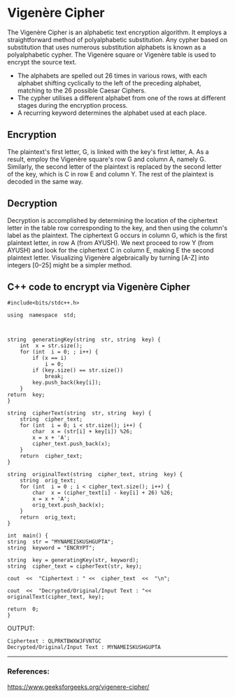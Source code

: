 ﻿
# Vigenère Cipher
The Vigenère Cipher is an alphabetic text encryption algorithm. It employs a straightforward method of polyalphabetic substitution. Any cypher based on substitution that uses numerous substitution alphabets is known as a polyalphabetic cypher. The Vigenère square or Vigenère table is used to encrypt the source text.

- The alphabets are spelled out 26 times in various rows, with each alphabet shifting cyclically to the left of the preceding alphabet, matching to the 26 possible Caesar Ciphers.
- The cypher utilises a different alphabet from one of the rows at different stages during the encryption process.
- A recurring keyword determines the alphabet used at each place.

## Encryption
The plaintext's first letter, G, is linked with the key's first letter, A. As a result, employ the Vigenère square's row G and column A, namely G. Similarly, the second letter of the plaintext is replaced by the second letter of the key, which is C in row E and column Y. The rest of the plaintext is decoded in the same way.

## Decryption
Decryption is accomplished by determining the location of the ciphertext letter in the table row corresponding to the key, and then using the column's label as the plaintext. The ciphertext G occurs in column G, which is the first plaintext letter, in row A (from AYUSH). We next proceed to row Y (from AYUSH) and look for the ciphertext C in column E, making E the second plaintext letter.
Visualizing Vigenère algebraically by turning [A-Z] into integers [0–25] might be a simpler method.


## C++ code to encrypt via Vigenère Cipher
```
#include<bits/stdc++.h>

using  namespace  std;

  

string  generatingKey(string  str, string  key) {
	int  x = str.size();
	for (int  i = 0; ; i++) {
		if (x == i)
			i = 0;
		if (key.size() == str.size())
			break;
		key.push_back(key[i]);
	}
return  key;
}

string  cipherText(string  str, string  key) {
	string  cipher_text;
	for (int  i = 0; i < str.size(); i++) {
		char  x = (str[i] + key[i]) %26;
		x = x + 'A';
		cipher_text.push_back(x);
	}
	return  cipher_text;
}

string  originalText(string  cipher_text, string  key) {
	string  orig_text;
	for (int  i = 0 ; i < cipher_text.size(); i++) {
		char  x = (cipher_text[i] - key[i] + 26) %26;
		x = x + 'A';
		orig_text.push_back(x);
	}
	return  orig_text;
}

int  main() {
string  str = "MYNAMEISKUSHGUPTA";
string  keyword = "ENCRYPT";

string  key = generatingKey(str, keyword);
string  cipher_text = cipherText(str, key);

cout  <<  "Ciphertext : " <<  cipher_text  <<  "\n";

cout  <<  "Decrypted/Original/Input Text : "<<  originalText(cipher_text, key);

return  0;
}
```
OUTPUT:
```
Ciphertext : QLPRKTBWXWJFVNTGC
Decrypted/Original/Input Text : MYNAMEISKUSHGUPTA
```

---
### References:
https://www.geeksforgeeks.org/vigenere-cipher/
